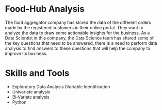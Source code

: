 # Food-Hub Analysis
The food aggregator company has stored the data of the different orders made by the registered customers in their online portal. 
They want to analyze the data to draw some actionable insights for the business. As a Data Scientist in this company, the Data Science team has shared some of the key questions that need to be answered,
there is a need to perform data analysis to find answers to these questions that will help the company to improve its business.

# Skills and Tools
- Exploratory Data Analysis (Variable Identification
- Univariate analysis
- Bi-Variate analysis
- Python
